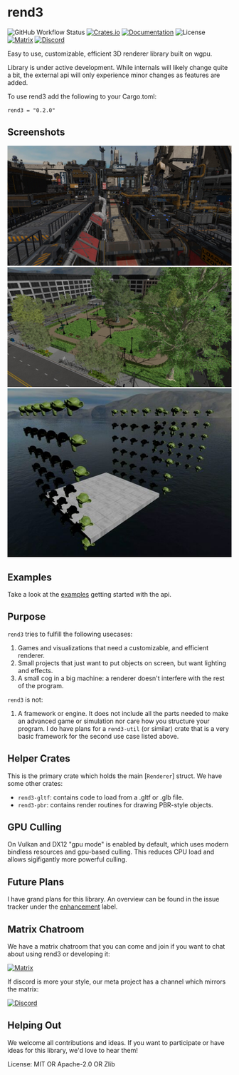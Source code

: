 # rend3

![GitHub Workflow Status](https://img.shields.io/github/workflow/status/BVE-Reborn/rend3/CI)
[![Crates.io](https://img.shields.io/crates/v/rend3)](https://crates.io/crates/rend3)
[![Documentation](https://docs.rs/rend3/badge.svg)](https://docs.rs/rend3)
![License](https://img.shields.io/crates/l/rend3)
[![Matrix](https://img.shields.io/static/v1?label=rend3%20matrix&message=%23rend3&color=blueviolet&logo=matrix)](https://matrix.to/#/#rend3:matrix.org)
[![Discord](https://img.shields.io/discord/451037457475960852?color=7289DA&label=discord)](https://discord.gg/mjxXTVzaDg)


Easy to use, customizable, efficient 3D renderer library built on wgpu.

Library is under active development. While internals will likely change quite a bit,
the external api will only experience minor changes as features are added.

To use rend3 add the following to your Cargo.toml:

```
rend3 = "0.2.0"
```

## Screenshots

![scifi-base](https://raw.githubusercontent.com/BVE-Reborn/rend3/trunk/examples/scene-viewer/scifi-base.jpg)
![emerald-square](https://raw.githubusercontent.com/BVE-Reborn/rend3/trunk/examples/scene-viewer/emerald-square.jpg)
![example](https://raw.githubusercontent.com/BVE-Reborn/rend3/trunk/examples/scene-viewer/screenshot.jpg)

## Examples

Take a look at the [examples] getting started with the api.

[examples]: https://github.com/BVE-Reborn/rend3/tree/trunk/examples

## Purpose

`rend3` tries to fulfill the following usecases:
 1. Games and visualizations that need a customizable, and efficient renderer.
 2. Small projects that just want to put objects on screen, but want lighting and effects.
 3. A small cog in a big machine: a renderer doesn't interfere with the rest of the program.

`rend3` is not:
 1. A framework or engine. It does not include all the parts needed to make an advanced game or simulation nor care how you structure
    your program. I do have plans for a `rend3-util` (or similar) crate that is a very basic framework for the second use case listed above.

## Helper Crates

This is the primary crate which holds the main [`Renderer`] struct. We have some other crates:
- `rend3-gltf`: contains code to load from a .gltf or .glb file.
- `rend3-pbr`: contains render routines for drawing PBR-style objects.

## GPU Culling

On Vulkan and DX12 "gpu mode" is enabled by default, which uses modern bindless resources and gpu-based culling. This reduces CPU load and allows sigifigantly more powerful culling.

## Future Plans

I have grand plans for this library. An overview can be found in the issue tracker
under the [enhancement] label.

[enhancement]: https://github.com/BVE-Reborn/rend3/labels/enhancement

## Matrix Chatroom

We have a matrix chatroom that you can come and join if you want to chat about using rend3
or developing it:

[![Matrix](https://img.shields.io/static/v1?label=rend3%20matrix&message=%23rend3&color=blueviolet&logo=matrix)](https://matrix.to/#/#rend3:matrix.org)

If discord is more your style, our meta project has a channel which mirrors the matrix:

[![Discord](https://img.shields.io/discord/451037457475960852?color=7289DA&label=discord)](https://discord.gg/mjxXTVzaDg)

## Helping Out

We welcome all contributions and ideas. If you want to participate or have ideas for this library, we'd love to hear them!

License: MIT OR Apache-2.0 OR Zlib
